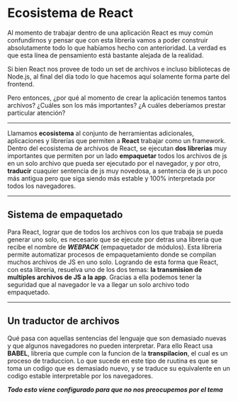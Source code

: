 # Ecosistema de React #
Al momento de trabajar dentro de una aplicación React es muy común confundirnos y pensar que con esta librería vamos a poder construir absolutamente todo lo que habíamos hecho con anterioridad. La verdad es que esta línea de pensamiento está bastante alejada de la realidad.

Si bien React nos provee de todo un set de archivos e incluso bibliotecas de Node.js, al final del día todo lo que hacemos aquí solamente forma parte del frontend.

Pero entonces, ¿por qué al momento de crear la aplicación tenemos tantos archivos? ¿Cuáles son los más importantes? ¿A cuáles deberíamos prestar particular atención?
***
Llamamos __ecosistema__ al conjunto de herramientas adicionales, aplicaciones y librerías que permiten a __React__ trabajar como un framework.
Dentro del ecosistema de archivos de React, se ejecutan **dos librerias** muy importantes que permiten por un lado **empaquetar** todos los archivos de js en un solo archivo que pueda ser ejecutado por el navegador, y por otro, **traducir** cuaquier sentencia de js muy novedosa, a sentencia de js un poco más antigua pero que siga siendo más estable y 100% interpretada por todos los navegadores.
***
## Sistema de empaquetado ##
Para React, lograr que de todos los archivos con los que trabaja se pueda generar uno solo, es necesario que se ejecute por detras una libreria que recibe el nombre de ***WEBPACK*** (empaquetador de módulos). Esta libreria permite automatizar procesos de empaquetamiento donde se compilan muchos archivos de JS en uno solo. Logrando de esta forma que React, con esta libreria, resuelva uno de los dos temas: **la transmision de multiples archivos de JS a la app**. Gracias a ella podemos tener la seguridad que al navegador le va a llegar un solo archivo todo empaquetado.
***
## Un traductor de archivos ##
Qué pasa con aquellas sentencias del lenguaje que son demasiado nuevas y que algunos navegadores no pueden interpretar. Para ello React usa **BABEL**, libreria que cumple con la funcion de la **transpilacion**, el cual es un proceso de traduccion. Lo que sucede en este tipo de ruutina es que se toma un codigo que es demasiado nuevo, y se traduce su equivalente en un codigo estable interpretable por los navegadores.  
  
  ***Todo esto viene configurado para que no nos preocupemos por el tema***
